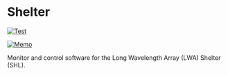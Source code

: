 # Shelter

[![Test](https://github.com/lwa-project/shelter/actions/workflows/main.yml/badge.svg)](https://github.com/lwa-project/shelter/actions/workflows/main.yml)

[![Memo](https://img.shields.io/badge/lwa%20memo-220-blue)](https://leo.phys.unm.edu/~lwa/memos/memo/lwa0220.pdf)

Monitor and control software for the Long Wavelength Array (LWA) Shelter (SHL).
